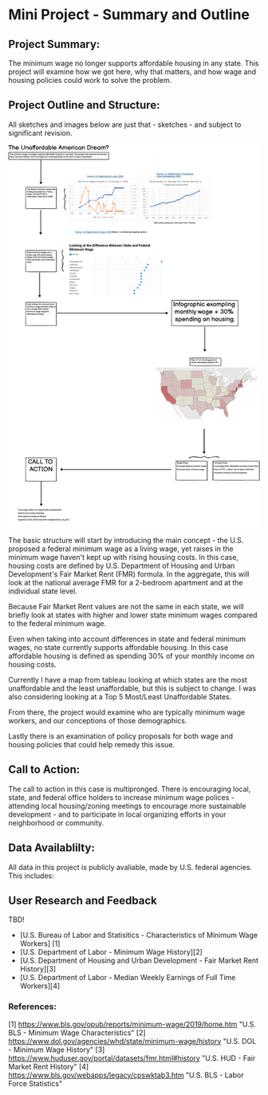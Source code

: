 # Mini Project - Summary and Outline

## Project Summary:

The minimum wage no longer supports affordable housing in any state. This project will examine how we got here, why that matters, and how wage and housing policies could work to solve the problem.

## Project Outline and Structure:

All sketches and images below are just that - sketches - and subject to significant revision.

![WireframeSketch1](wireframe_sketch1.png)

The basic structure will start by introducing the main concept - the U.S. proposed a federal minimum wage as a living wage, yet raises in the minimum wage haven't kept up with rising housing costs. In this case, housing costs are defined by U.S. Department of Housing and Urban Development's Fair Market Rent (FMR) formula. In the aggregate, this will look at the national average FMR for a 2-bedroom apartment and at the individual state level.

Because Fair Market Rent values are not the same in each state, we will briefly look at states with higher and lower state minimum wages compared to the federal minimum wage.

Even when taking into account differences in state and federal minimum wages, no state currently supports affordable housing. In this case affordable housing is defined as spending 30% of your monthly income on housing costs.

Currently I have a map from tableau looking at which states are the most unaffordable and the least unaffordable, but this is subject to change. I was also considering looking at a Top 5 Most/Least Unaffordable States.

From there, the project would examine who are typically minimum wage workers, and our conceptions of those demographics.

Lastly there is an examination of policy proposals for both wage and housing policies that could help remedy this issue.

## Call to Action:

The call to action in this case is multipronged. There is encouraging local, state, and federal office holders to increase minimum wage polices - attending local housing/zoning meetings to encourage more sustainable development - and to participate in local organizing efforts in your neighborhood or community.

## Data Availablilty:

All data in this project is publicly avaliable, made by U.S. federal agencies. This includes:

## User Research and Feedback

TBD!

 - [U.S. Bureau of Labor and Statisitics - Characteristics of Minimum Wage Workers] [1]
 - [U.S. Department of Labor - Minimum Wage History][2]
 - [U.S. Department of Housing and Urban Development - Fair Market Rent History][3]
 - [U.S. Department of Labor - Median Weekly Earnings of Full Time Workers][4]
 
 
 ### References:
 [1] https://www.bls.gov/opub/reports/minimum-wage/2019/home.htm "U.S. BLS - Minimum Wage Characteristics"
 [2] https://www.dol.gov/agencies/whd/state/minimum-wage/history "U.S. DOL - Minimum Wage History"
 [3] https://www.huduser.gov/portal/datasets/fmr.html#history "U.S. HUD - Fair Market Rent History"
 [4] https://www.bls.gov/webapps/legacy/cpswktab3.htm "U.S. BLS - Labor Force Statistics"
 
 

